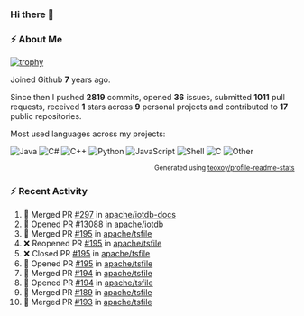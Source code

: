 ### Hi there 👋

### :zap: About Me

[![trophy](https://github-profile-trophy.vercel.app/?username=HTHou&theme=onedark)](https://github.com/ryo-ma/github-profile-trophy)
   
Joined Github **7** years ago.

Since then I pushed **2819** commits, opened **36** issues, submitted **1011** pull requests, received **1** stars across **9** personal projects and contributed to **17** public repositories.

Most used languages across my projects:

![Java](https://img.shields.io/static/v1?style=flat-square&label=%E2%A0%80&color=555&labelColor=%23b07219&message=Java%EF%B8%B189.6%25)
![C#](https://img.shields.io/static/v1?style=flat-square&label=%E2%A0%80&color=555&labelColor=%23178600&message=C%23%EF%B8%B13.9%25)
![C++](https://img.shields.io/static/v1?style=flat-square&label=%E2%A0%80&color=555&labelColor=%23f34b7d&message=C%2B%2B%EF%B8%B12.7%25)
![Python](https://img.shields.io/static/v1?style=flat-square&label=%E2%A0%80&color=555&labelColor=%233572A5&message=Python%EF%B8%B10.7%25)
![JavaScript](https://img.shields.io/static/v1?style=flat-square&label=%E2%A0%80&color=555&labelColor=%23f1e05a&message=JavaScript%EF%B8%B10.5%25)
![Shell](https://img.shields.io/static/v1?style=flat-square&label=%E2%A0%80&color=555&labelColor=%2389e051&message=Shell%EF%B8%B10.4%25)
![C](https://img.shields.io/static/v1?style=flat-square&label=%E2%A0%80&color=555&labelColor=%23555555&message=C%EF%B8%B10.4%25)
![Other](https://img.shields.io/static/v1?style=flat-square&label=%E2%A0%80&color=555&labelColor=%23ededed&message=Other%EF%B8%B11.4%25)

<p align="right"><sub>Generated using <a href="https://github.com/marketplace/actions/profile-readme-stats">teoxoy/profile-readme-stats</a></sub></p>


<!--![](https://github.com/HTHou/HTHou/blob/output/github-contribution-grid-snake.svg)-->

<!--![Haonan Hou's github stats](https://github-readme-stats.vercel.app/api?username=HTHou&count_private=true&show_icons=true&theme=onedark)-->

<!--![Haonan Hou's wakatime stats](https://github-readme-stats.vercel.app/api/wakatime?username=HTHou&layout=compact&theme=onedark)-->

<!--![Top Langs](https://github-readme-stats.vercel.app/api/top-langs/?username=HTHou&theme=onedark&layout=compact)-->

### :zap: Recent Activity
<!--START_SECTION:activity-->
1. 🎉 Merged PR [#297](https://github.com/apache/iotdb-docs/pull/297) in [apache/iotdb-docs](https://github.com/apache/iotdb-docs)
2. 💪 Opened PR [#13088](https://github.com/apache/iotdb/pull/13088) in [apache/iotdb](https://github.com/apache/iotdb)
3. 🎉 Merged PR [#195](https://github.com/apache/tsfile/pull/195) in [apache/tsfile](https://github.com/apache/tsfile)
4. ❌ Reopened PR [#195](https://github.com/apache/tsfile/pull/195) in [apache/tsfile](https://github.com/apache/tsfile)
5. ❌ Closed PR [#195](https://github.com/apache/tsfile/pull/195) in [apache/tsfile](https://github.com/apache/tsfile)
6. 💪 Opened PR [#195](https://github.com/apache/tsfile/pull/195) in [apache/tsfile](https://github.com/apache/tsfile)
7. 🎉 Merged PR [#194](https://github.com/apache/tsfile/pull/194) in [apache/tsfile](https://github.com/apache/tsfile)
8. 💪 Opened PR [#194](https://github.com/apache/tsfile/pull/194) in [apache/tsfile](https://github.com/apache/tsfile)
9. 🎉 Merged PR [#189](https://github.com/apache/tsfile/pull/189) in [apache/tsfile](https://github.com/apache/tsfile)
10. 🎉 Merged PR [#193](https://github.com/apache/tsfile/pull/193) in [apache/tsfile](https://github.com/apache/tsfile)
<!--END_SECTION:activity-->

<!--
**HTHou/HTHou** is a ✨ _special_ ✨ repository because its `README.md` (this file) appears on your GitHub profile.

Here are some ideas to get you started:

- 🔭 I’m currently working on ...
- 🌱 I’m currently learning ...
- 👯 I’m looking to collaborate on ...
- 🤔 I’m looking for help with ...
- 💬 Ask me about ...
- 📫 How to reach me: ...
- 😄 Pronouns: ...
- ⚡ Fun fact: ...
-->

